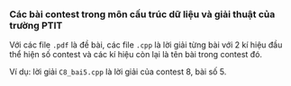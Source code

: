 ### Các bài contest trong môn cấu trúc dữ liệu và giải thuật của trường PTIT

Với các file `.pdf` là đề bài, các file `.cpp` là lời giải từng bài với 2 kí hiệu đầu thể hiện số contest và các kí hiệu còn lại là tên bài trong contest đó.

Ví dụ: lời giải `C8_bai5.cpp` là lời giải của contest 8, bài số 5.
